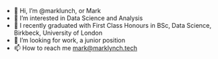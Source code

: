 - 👋 Hi, I’m @marklunch, or Mark
- 👀 I’m interested in Data Science and Analysis
- 🌱 I recently graduated with First Class Honours in BSc, Data Science, Birkbeck, University of London
- 💞️ I’m looking for work, a junior position
- 📫 How to reach me mark@marklynch.tech

<!---
marklunch/marklunch is a ✨ special ✨ repository because its `README.md` (this file) appears on your GitHub profile.
You can click the Preview link to take a look at your changes.
--->
